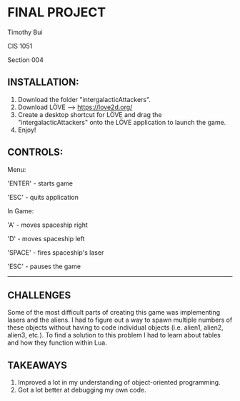 # FINAL PROJECT
Timothy Bui

CIS 1051

Section 004

## INSTALLATION:

1. Download the folder "intergalacticAttackers".
2. Download LÖVE --> https://love2d.org/
3. Create a desktop shortcut for LÖVE and drag the "intergalacticAttackers" onto the LÖVE application to launch the game.
4. Enjoy!

## CONTROLS:

Menu:

'ENTER' - starts game

'ESC' - quits application

In Game:

'A' - moves spaceship right

'D' - moves spaceship left

'SPACE' - fires spaceship's laser

'ESC' - pauses the game

--------------------------------------------------------------------------------------------------------------------------------------------------

## CHALLENGES

Some of the most difficult parts of creating this game was implementing lasers and the aliens.
I had to figure out a way to spawn multiple numbers of these objects without having to code individual objects (i.e. alien1, alien2, alien3, etc.).
To find a solution to this problem I had to learn about tables and how they function within Lua.

## TAKEAWAYS

1. Improved a lot in my understanding of object-oriented programming.
2. Got a lot better at debugging my own code.
